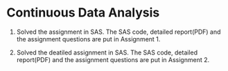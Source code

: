 # Continuous Data Analysis

1. Solved the assignment in SAS. The SAS code, detailed report(PDF) and the assignment questions are put in Assignment 1. 

2. Solved the deatiled assignment in SAS. The SAS code, detailed report(PDF) and the assignment questions are put in Assignment 2. 
